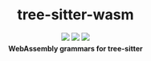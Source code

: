 <div align="center">
  <h1>tree-sitter-wasm</h1>
  <p style="margin-bottom: 0.5ex;">
    <a href="https://github.com/wasm-lsp/tree-sitter-wasm/actions"><img
        src="https://github.com/wasm-lsp/tree-sitter-wasm/workflows/main/badge.svg" /></a>
    <img src="https://img.shields.io/badge/eslint-checked-informational?logo=eslint" />
    <img src="https://img.shields.io/badge/prettier-formatted-informational?logo=prettier" />
  </p>
  <strong>WebAssembly grammars for tree-sitter</strong>
</div>
